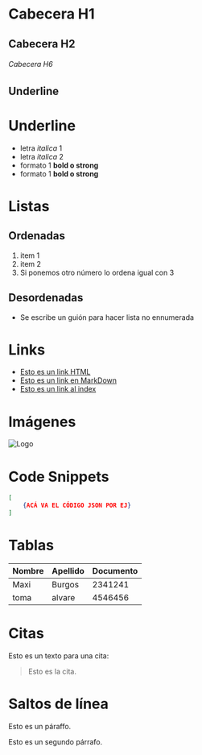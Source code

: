 # Cabecera H1
## Cabecera H2
###### Cabecera H6

Underline
-

Underline
=

- letra *italica* 1
- letra _italica_ 2
- formato 1 **bold o strong**
- formato 1 __bold o strong__

# Listas
## Ordenadas
1. item 1
2. item 2
1. Si ponemos otro número lo ordena igual con 3
## Desordenadas
- Se escribe un guión para hacer lista no ennumerada

# Links
- <a href="http://www.google.com">Esto es un link HTML</a>
- [Esto es un link en MarkDown](http://www.google.com)
- [Esto es un link al index](index.html)

# Imágenes
![Logo](https://image.flaticon.com/icons/svg/25/25231.svg)

# Code Snippets
```JSON
[
    {ACÁ VA EL CÓDIGO JSON POR EJ}
]
```

# Tablas
| Nombre | Apellido | Documento |
| ------ | ------   | ------    |
| Maxi   | Burgos   |2341241    |
| toma   | alvare   |4546456    |

# Citas
Esto es un texto para una cita:
> Esto es la cita.

# Saltos de línea
Esto es un páraffo.

Esto es un segundo párrafo.